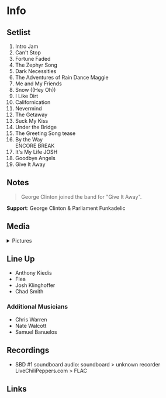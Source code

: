 # Info

## Setlist

1. Intro Jam
2. Can't Stop
3. Fortune Faded
4. The Zephyr Song
5. Dark Necessities
6. The Adventures of Rain Dance Maggie
7. Me and My Friends
8. Snow ((Hey Oh))
9. I Like Dirt
10. Californication
11. Nevermind
12. The Getaway
13. Suck My Kiss
14. Under the Bridge
15. The Greeting Song tease
16. By the Way
<br> ENCORE BREAK
17. It's My Life JOSH
18. Goodbye Angels
19. Give It Away

## Notes

> George Clinton joined the band for "Give It Away".

**Support**: George Clinton & Parliament Funkadelic

## Media 

<details>
  <summary>Pictures</summary>
  <!--<img alt="Setlist" title="Setlist" src="_.jpg" height="200" />-->
</details>

## Line Up

* Anthony Kiedis
* Flea
* Josh Klinghoffer
* Chad Smith

### Additional Musicians
* Chris Warren  
* Nate Walcott  
* Samuel Banuelos

## Recordings

* SBD #1 soundboard audio: soundboard > unknown recorder LiveChiliPeppers.com > FLAC

## Links
